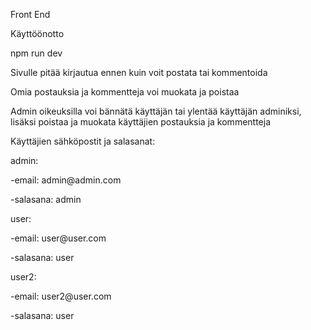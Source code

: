 Front End

Käyttöönotto

npm run dev

Sivulle pitää kirjautua ennen kuin voit postata tai kommentoida

Omia postauksia ja kommentteja voi muokata ja poistaa

Admin oikeuksilla voi bännätä käyttäjän tai ylentää käyttäjän adminiksi, lisäksi poistaa ja muokata käyttäjien postauksia ja kommentteja

<p>Käyttäjien sähköpostit ja salasanat:<p/>
<p/>admin:<p/>
<p/>-email: admin@admin.com<p/>
<p/>-salasana: admin<p/>

<p>user:<p/>
<p>-email: user@user.com<p/>
<p>-salasana: user<p/>

<p>user2:<p/>
<p>-email: user2@user.com<p/>
<p>-salasana: user<p/>
